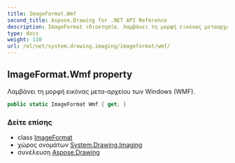 ```yaml
---
title: ImageFormat.Wmf
second_title: Aspose.Drawing for .NET API Reference
description: ImageFormat ιδιοκτησία. Λαμβάνει τη μορφή εικόνας μετααρχείου των Windows WMF.
type: docs
weight: 110
url: /el/net/system.drawing.imaging/imageformat/wmf/
---
```

## ImageFormat.Wmf property

Λαμβάνει τη μορφή εικόνας μετα-αρχείου των Windows (WMF).

```csharp
public static ImageFormat Wmf { get; }
```

### Δείτε επίσης

* class [ImageFormat](../)
* χώρος ονομάτων [System.Drawing.Imaging](../../imageformat/)
* συνέλευση [Aspose.Drawing](../../../)


